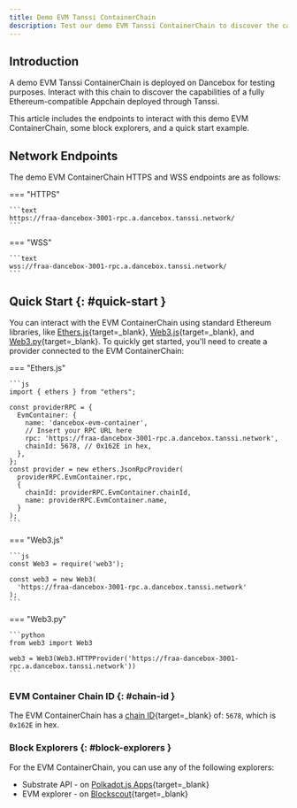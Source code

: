 ```yaml
---
title: Demo EVM Tanssi ContainerChain
description: Test our demo EVM Tanssi ContainerChain to discover the capabilities of a fully Ethereum-compatible Appchain deployed through Tanssi in just a few minutes.
---
```


## Introduction

A demo EVM Tanssi ContainerChain is deployed on Dancebox for testing purposes. Interact with this chain to discover the capabilities of a fully Ethereum-compatible Appchain deployed through Tanssi.

This article includes the endpoints to interact with this demo EVM ContainerChain, some block explorers, and a quick start example.

## Network Endpoints

The demo EVM ContainerChain HTTPS and WSS endpoints are as follows:

=== "HTTPS"

    ```text
    https://fraa-dancebox-3001-rpc.a.dancebox.tanssi.network/
    ```

=== "WSS"

    ```text
    wss://fraa-dancebox-3001-rpc.a.dancebox.tanssi.network/
    ```

## Quick Start {: #quick-start }

You can interact with the EVM ContainerChain using standard Ethereum libraries, like [Ethers.js](/builders/interact/ethereum-api/libraries/ethersjs){target=\_blank}, [Web3.js](/builders/interact/ethereum-api/libraries/web3js){target=\_blank}, and [Web3.py](/builders/interact/ethereum-api/libraries/web3py){target=\_blank}. To quickly get started, you'll need to create a provider connected to the EVM ContainerChain:

=== "Ethers.js"

    ```js
    import { ethers } from "ethers";

    const providerRPC = {
      EvmContainer: {
        name: 'dancebox-evm-container',
        // Insert your RPC URL here
        rpc: 'https://fraa-dancebox-3001-rpc.a.dancebox.tanssi.network', 
        chainId: 5678, // 0x162E in hex,
      },
    };
    const provider = new ethers.JsonRpcProvider(
      providerRPC.EvmContainer.rpc, 
      {
        chainId: providerRPC.EvmContainer.chainId,
        name: providerRPC.EvmContainer.name,
      }
    );
    ```

=== "Web3.js"

    ```js
    const Web3 = require('web3');

    const web3 = new Web3(
      'https://fraa-dancebox-3001-rpc.a.dancebox.tanssi.network'
    );
    ```

=== "Web3.py"

    ```python
    from web3 import Web3

    web3 = Web3(Web3.HTTPProvider('https://fraa-dancebox-3001-rpc.a.dancebox.tanssi.network')) 
    ```

### EVM Container Chain ID {: #chain-id }

The EVM ContainerChain has a [chain ID](https://chainlist.org/chain/5678){target=\_blank} of: `5678`, which is `0x162E` in hex.

### Block Explorers {: #block-explorers }

For the EVM ContainerChain, you can use any of the following explorers:

- Substrate API - on [Polkadot.js Apps](https://polkadot.js.org/apps/?rpc=wss://fraa-dancebox-3001-rpc.a.dancebox.tanssi.network#/explorer){target=\_blank}
- EVM explorer - on [Blockscout](https://3001-blockscout.a.dancebox.tanssi.network/){target=\_blank}

